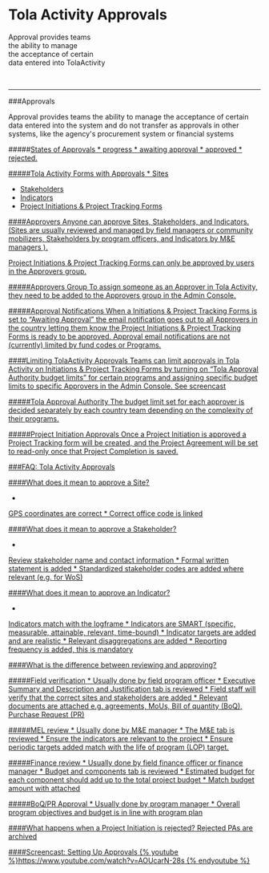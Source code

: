 # Tola Activity Approvals
Approval provides teams<br>
the ability to manage <br>
the acceptance of certain <br>
data entered into TolaActivity

<br>



---




###Approvals

Approval provides teams the ability to manage the acceptance of certain data entered into the system and do not transfer as approvals in other systems, like the agency's procurement system or financial systems 

#####<u>States of Approvals
* 
progress
* 
awaiting approval
* 
approved 
* 
rejected. 

#####<u>Tola Activity Forms with Approvals 
* 
Sites
* Stakeholders
* Indicators
* Project Initiations & Project Tracking Forms

####Approvers
Anyone can approve Sites, Stakeholders, and Indicators. (Sites are usually reviewed and managed by field managers or community mobilizers, Stakeholders by program officers, and Indicators by M&E managers ). 

Project Initiations & Project Tracking Forms can only be approved by users in the Approvers group. 

#####<u>Approvers Group
To assign someone as an Approver in Tola Activity, they need to be added to the Approvers group in the Admin Console. 

#####<u>Approval Notifications
When a Initiations & Project Tracking Forms is set to “Awaiting Approval” the email notification goes out to all Approvers in the country letting them know the Project Initiations & Project Tracking Forms is ready to be approved. Approval email notifications are not (currently) limited by fund codes or Programs.

####Limiting TolaActivity Approvals
Teams can limit approvals in Tola Activity on Initiations & Project Tracking Forms by turning on “Tola Approval Authority budget limits” for certain programs and assigning specific budget limits to specific Approvers in the Admin Console. See screencast

#####<u>Tola Approval Authority
The budget limit set for each approver is decided separately by each country team depending on the complexity of their programs. 

#####<u>Project Initiation Approvals
Once a Project Initiation is approved a Project Tracking form will be created, and the Project Agreement will be set to read-only once that Project Completion is saved. 



###FAQ: Tola Activity Approvals
 

####What does it mean to approve a Site?

* 
GPS coordinates are correct
* 
Correct office code is linked

####What does it mean to approve a Stakeholder?

* 
Review stakeholder name and contact information
* 
Formal written statement is added
* 
Standardized stakeholder codes are added where relevant (e.g. for WoS)

####What does it mean to approve an Indicator? 

* 
Indicators match with the logframe
* 
Indicators are SMART (specific, measurable, attainable, relevant, time-bound)
* 
Indicator targets are added and are realistic
* 
Relevant disaggregations are added
* 
Reporting frequency is added, this is mandatory

####What is the difference between reviewing and approving?

#####Field verification 
* 
Usually done by field program officer
* 
Executive Summary and Description and  Justification tab is reviewed
* 
Field staff will verify that the correct sites and stakeholders are added
* 
Relevant documents are attached e.g. agreements, MoUs, Bill of quantity (BoQ), Purchase Request (PR)

#####MEL review
* 
Usually done by M&E manager
* 
The M&E tab is reviewed
* 
Ensure the indicators are relevant to the project
* 
Ensure periodic targets added match with the life of program (LOP) target.

#####Finance review
* 
Usually done by field finance officer or finance manager
* 
Budget and components tab is reviewed
* 
Estimated budget for each component should add up to the total project budget
* 
Match budget amount with attached 

#####BoQ/PR Approval
* 
Usually done by program manager
* 
Overall program objectives and budget is in line with program plan

####What happens when a Project Initiation is rejected? 
Rejected PAs are archived


####Screencast: Setting Up Approvals 
{% youtube %}https://www.youtube.com/watch?v=AOUcarN-28s {% endyoutube %}
